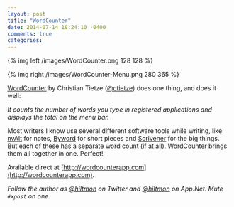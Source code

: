 ```yaml
---
layout: post
title: "WordCounter"
date: 2014-07-14 18:24:10 -0400
comments: true
categories: 
---
```


{% img left /images/WordCounter.png 128 128 %}

{% img right /images/WordCounter-Menu.png 280 365 %}

[WordCounter](http://wordcounterapp.com) by Christian Tietze ([@ctietze](http://twitter.com/ctietze)) does one thing, and does it well:

*It counts the number of words you type in registered applications and displays the total on the menu bar.*

Most writers I know use several different software tools while writing, like [nvAlt](http://brettterpstra.com/projects/nvalt/) for notes, [Byword](https://itunes.apple.com/us/app/byword/id420212497?mt=12&uo=4&at=10l894) for short pieces and [Scrivener](https://itunes.apple.com/us/app/scrivener/id418889511?mt=12&uo=4&at=10l894) for the big things. But each of these has a separate word count (if at all). WordCounter brings them all together in one. Perfect!

Available direct at [http://wordcounterapp.com](http://wordcounterapp.com).

*Follow the author as [@hiltmon](https://twitter.com/hiltmon) on Twitter and [@hiltmon](http://alpha.app.net/hiltmon) on App.Net. Mute `#xpost` on one.*